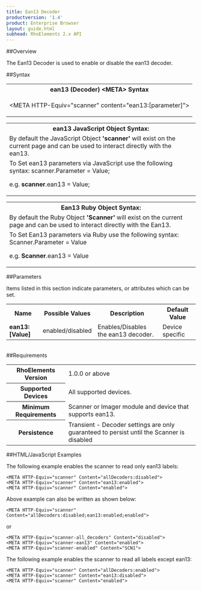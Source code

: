 ```yaml
---
title: Ean13 Decoder
productversion: '1.4'
product: Enterprise Browser
layout: guide.html
subhead: RhoElements 2.x API
---
```


##Overview

The Ean13 Decoder is used to enable or disable the ean13 decoder.

##Syntax

<table class="re-table"><tr><th class="tableHeading">ean13 (Decoder) &lt;META&gt; Syntax
</th></tr><tr><td class="clsSyntaxCells clsOddRow"><p>&lt;META HTTP-Equiv="scanner" content="ean13:[parameter]"&gt;</p></td></tr></table>
<table class="re-table"><tr><th class="tableHeading">ean13 JavaScript Object Syntax:</th></tr><tr><td class="clsSyntaxCells clsOddRow">
By default the JavaScript Object <b>'scanner'</b> will exist on the current page and can be used to interact directly with the ean13.
</td></tr><tr><td class="clsSyntaxCells clsEvenRow">
To Set ean13 parameters via JavaScript use the following syntax: scanner.Parameter = Value;
<P />e.g. <b>scanner</b>.ean13 = Value;
</td></tr></table>
<table class="re-table"><tr><th class="tableHeading">Ean13 Ruby Object Syntax:</th></tr><tr><td class="clsSyntaxCells clsOddRow">
By default the Ruby Object <b>'Scanner'</b> will exist on the current page and can be used to interact directly with the Ean13.
</td></tr><tr><td class="clsSyntaxCells clsEvenRow">
To Set Ean13 parameters via Ruby use the following syntax: Scanner.Parameter = Value
<P />e.g. <b>Scanner</b>.ean13 = Value
</td></tr></table>



##Parameters


Items listed in this section indicate parameters, or attributes which can be set.
<table class="re-table"><col width="20%" /><col width="20%" /><col width="38%" /><col width="22%" /><tr><th class="tableHeading">Name</th><th class="tableHeading">Possible Values</th><th class="tableHeading">Description</th><th class="tableHeading">Default Value</th></tr><tr><td class="clsSyntaxCells clsOddRow"><b>ean13:[Value]
</b></td><td class="clsSyntaxCells clsOddRow">enabled/disabled</td><td class="clsSyntaxCells clsOddRow">Enables/Disables the ean13 decoder.</td><td class="clsSyntaxCells clsOddRow">Device specific</td></tr></table>
<table class="re-table"><col width="78%" /><col width="8%" /><col width="1%" /><col width="5%" /><col width="1%" /><col width="5%" /><col width="2%" /></table>





##Requirements

<table class="re-table"><tr><th class="tableHeading">RhoElements Version</th><td class="clsSyntaxCell clsEvenRow">1.0.0 or above
</td></tr><tr><th class="tableHeading">Supported Devices</th><td class="clsSyntaxCell clsOddRow">All supported devices.</td></tr><tr><th class="tableHeading">Minimum Requirements</th><td class="clsSyntaxCell clsOddRow">Scanner or Imager module and device that supports ean13.</td></tr><tr><th class="tableHeading">Persistence</th><td class="clsSyntaxCell clsEvenRow">Transient - Decoder settings are only guaranteed to persist until the Scanner is disabled</td></tr></table>


##HTML/JavaScript Examples

The following example enables the scanner to read only ean13 labels:

	<META HTTP-Equiv="scanner" Content="allDecoders:disabled">
	<META HTTP-Equiv="scanner" Content="ean13:enabled">
	<META HTTP-Equiv="scanner" Content="enabled">
	
Above example can also be written as shown below:

	<META HTTP-Equiv="scanner" Content="allDecoders:disabled;ean13:enabled;enabled">
	
or

	<META HTTP-Equiv="scanner-all_decoders" Content="disabled">
	<META HTTP-Equiv="scanner-ean13" Content="enabled">
	<META HTTP-Equiv="scanner-enabled" Content="SCN1">
	
The following example enables the scanner to read all labels except ean13:

	<META HTTP-Equiv="scanner" Content="allDecoders:enabled">
	<META HTTP-Equiv="scanner" Content="ean13:disabled">
	<META HTTP-Equiv="scanner" Content="enabled">
	





